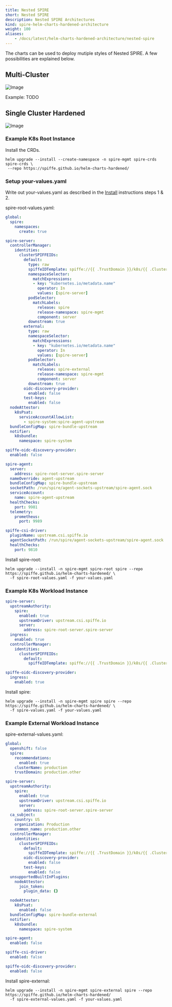 ```yaml
---
title: Nested SPIRE
short: Nested SPIRE
description: Nested SPIRE Architectures
kind: spire-helm-charts-hardened-architecture
weight: 100
aliases:
    - /docs/latest/helm-charts-hardened-architecture/nested-spire
---
```


The charts can be used to deploy mutiple styles of Nested SPIRE. A few possibilities are explained below.

## Multi-Cluster

![Image](/img/spire-helm-charts-hardened/multicluster.png)

Example: TODO

## Single Cluster Hardened

![Image](/img/spire-helm-charts-hardened/singlehardened.png)

### Example K8s Root Instance

Install the CRDs.
```shell
helm upgrade --install --create-namespace -n spire-mgmt spire-crds spire-crds \
 --repo https://spiffe.github.io/helm-charts-hardened/
```

### Setup your-values.yaml

Write out your-values.yaml as described in the [Install](http://localhost:1313/docs/latest/spire-helm-charts-hardened-about/installation/#production-deployment) instructions steps 1 & 2.

spire-root-values.yaml:
```yaml
global:
  spire:
    namespaces:
      create: true

spire-server:
  controllerManager:
    identities:
      clusterSPIFFEIDs:
        default:
          type: raw
          spiffeIDTemplate: spiffe://{{ .TrustDomain }}/k8s/{{ .ClusterName }}/ns/{{ .PodMeta.Namespace }}/sa/{{ .PodSpec.ServiceAccountName }}
          namespaceSelector:
            matchExpressions:
            - key: "kubernetes.io/metadata.name"
              operator: In
              values: [spire-server]
          podSelector:
            matchLabels:
              release: spire
              release-namespace: spire-mgmt
              component: server
          downstream: true
        external:
          type: raw
          namespaceSelector:
            matchExpressions:
            - key: "kubernetes.io/metadata.name"
              operator: In
              values: [spire-server]
          podSelector:
            matchLabels:
              release: spire-external
              release-namespace: spire-mgmt
              component: server
          downstream: true
        oidc-discovery-provider:
          enabled: false
        test-keys:
          enabled: false
  nodeAttestor:
    k8sPsat:
      serviceAccountAllowList:
        - spire-system:spire-agent-upstream
  bundleConfigMap: spire-bundle-upstream
  notifier:
    k8sbundle:
      namespace: spire-system

spiffe-oidc-discovery-provider:
  enabled: false

spire-agent:
  server:
    address: spire-root-server.spire-server
  nameOverride: agent-upstream
  bundleConfigMap: spire-bundle-upstream
  socketPath: /run/spire/agent-sockets-upstream/spire-agent.sock
  serviceAccount:
    name: spire-agent-upstream
  healthChecks:
    port: 9981
  telemetry:
    prometheus:
      port: 9989

spiffe-csi-driver:
  pluginName: upstream.csi.spiffe.io
  agentSocketPath: /run/spire/agent-sockets-upstream/spire-agent.sock
  healthChecks:
    port: 9810

```

Install spire-root:

```shell
helm upgrade --install -n spire-mgmt spire-root spire --repo https://spiffe.github.io/helm-charts-hardened/ \
  -f spire-root-values.yaml -f your-values.yaml
```

### Example K8s Workload Instance

```yaml
spire-server:
  upstreamAuthority:
    spire:
      enabled: true
      upstreamDriver: upstream.csi.spiffe.io
      server:
        address: spire-root-server.spire-server
  ingress:
    enabled: true
  controllerManager:
    identities:
      clusterSPIFFEIDs:
        default:
          spiffeIDTemplate: spiffe://{{ .TrustDomain }}/k8s/{{ .ClusterName }}/ns/{{ .PodMeta.Namespace }}/sa/{{ .PodSpec.ServiceAccountName }}

spiffe-oidc-discovery-provider:
  ingress:
    enabled: true
```

Install spire:

```shell
helm upgrade --install -n spire-mgmt spire spire --repo https://spiffe.github.io/helm-charts-hardened/ \
  -f spire-values.yaml -f your-values.yaml
```

### Example External Workload Instance

spire-external-values.yaml:
```yaml
global:
  openshift: false
  spire:
    recommendations:
      enabled: true
    clusterName: production
    trustDomain: production.other

spire-server:
  upstreamAuthority:
    spire:
      enabled: true
      upstreamDriver: upstream.csi.spiffe.io
      server:
        address: spire-root-server.spire-server
  ca_subject:
    country: US
    organization: Production
    common_name: production.other
  controllerManager:
    identities:
      clusterSPIFFEIDs:
        default:
          spiffeIDTemplate: spiffe://{{ .TrustDomain }}/k8s/{{ .ClusterName }}/ns/{{ .PodMeta.Namespace }}/sa/{{ .PodSpec.ServiceAccountName }}
        oidc-discovery-provider:
          enabled: false
        test-keys:
          enabled: false
  unsupportedBuiltInPlugins:
    nodeAttestor:
      join_token:
        plugin_data: {}

  nodeAttestor:
    k8sPsat:
      enabled: false
  bundleConfigMap: spire-bundle-external
  notifier:
    k8sbundle:
      namespace: spire-system

spire-agent:
  enabled: false

spiffe-csi-driver:
  enabled: false

spiffe-oidc-discovery-provider:
  enabled: false
```

Install spire-external:

```shell
helm upgrade --install -n spire-mgmt spire-external spire --repo https://spiffe.github.io/helm-charts-hardened/
  -f spire-external-values.yaml -f your-values.yaml
```

